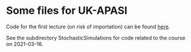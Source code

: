 # Some files for UK-APASI

Code for the first lecture (on risk of importation) can be found [here](https://github.com/julien-arino/covid-19-importation-risk).

See the subdirectory StochasticSimulations for code related to the course on 2021-03-16.
